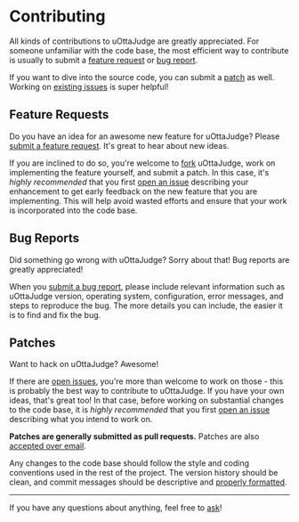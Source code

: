 Contributing
============

All kinds of contributions to uOttaJudge are greatly appreciated. For someone
unfamiliar with the code base, the most efficient way to contribute is usually
to submit a [feature request](#feature-requests) or [bug report](#bug-reports).

If you want to dive into the source code, you can submit a [patch](#patches) as
well. Working on [existing issues][issues] is super helpful!

Feature Requests
----------------

Do you have an idea for an awesome new feature for uOttaJudge? Please [submit a
feature request][issue]. It's great to hear about new ideas.

If you are inclined to do so, you're welcome to [fork][fork] uOttaJudge, work on
implementing the feature yourself, and submit a patch. In this case, it's
*highly recommended* that you first [open an issue][issue] describing your
enhancement to get early feedback on the new feature that you are implementing.
This will help avoid wasted efforts and ensure that your work is incorporated
into the code base.

Bug Reports
-----------

Did something go wrong with uOttaJudge? Sorry about that! Bug reports are greatly
appreciated!

When you [submit a bug report][issue], please include relevant information such
as uOttaJudge version, operating system, configuration, error messages, and steps to
reproduce the bug. The more details you can include, the easier it is to find
and fix the bug.

Patches
-------

Want to hack on uOttaJudge? Awesome!

If there are [open issues][issues], you're more than welcome to work on those -
this is probably the best way to contribute to uOttaJudge. If you have your own
ideas, that's great too! In that case, before working on substantial changes to
the code base, it is *highly recommended* that you first [open an issue][issue]
describing what you intend to work on.

**Patches are generally submitted as pull requests.** Patches are also
[accepted over email][email].

Any changes to the code base should follow the style and coding conventions
used in the rest of the project. The version history should be clean, and
commit messages should be descriptive and [properly
formatted][commit-messages].

---

If you have any questions about anything, feel free to [ask][email]!

[issue]: https://github.com/qerope/uottajudge/issues/new
[issues]: https://github.com/qerope/uottajudge/issues
[fork]: https://github.com/qerope/uottajudge/fork
[email]: mailto:me@anishathalye.com
[commit-messages]: http://tbaggery.com/2008/04/19/a-note-about-git-commit-messages.html
